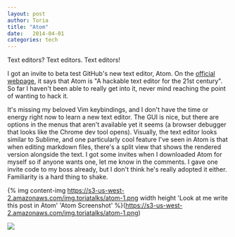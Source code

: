 ```yaml
---
layout: post
author: Toria
title: "Atom"
date:   2014-04-01
categories: tech
---
```


Text editors? Text editors. Text editors!

I got an invite to beta test GitHub's new text editor, Atom. On the [official webpage][atom], it says that Atom is "A hackable text editor for the 21st century". So far I haven't been able to really get into it, never mind reaching the point of wanting to hack it.

It's missing my beloved Vim keybindings, and I don't have the time or energy right now to learn a new text editor. The GUI is nice, but there are options in the menus that aren't available yet it seems (a browser debugger that looks like the Chrome dev tool opens).
Visually, the text editor looks similar to Sublime, and one particularly cool feature I've seen in Atom is that when editing markdown files, there's a split view that shows the rendered version alongside the text. I got some invites when I downloaded Atom for myself so if anyone wants one, let me know in the comments. I gave one invite code to my boss already, but I don't think he's really adopted it either. Familiarity is a hard thing to shake.

{% img content-img https://s3-us-west-2.amazonaws.com/img.toriatalks/atom-1.png width height 'Look at me write this post in Atom' 'Atom Screenshot' %}(https://s3-us-west-2.amazonaws.com/img.toriatalks/atom-1.png)

[<img src="https://s3-us-west-2.amazonaws.com/img.toriatalks/atom-1.png">](https://s3-us-west-2.amazonaws.com/img.toriatalks/atom-1.png)

[atom]: https://atom.io/
